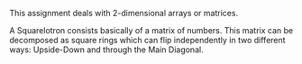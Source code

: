 This assignment deals with 2-dimensional arrays or matrices.

A Squarelotron consists basically of a matrix of numbers. 
This matrix can be decomposed as square rings which can flip independently in two different ways: Upside-Down and through the Main Diagonal.
